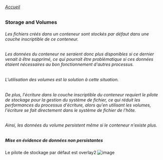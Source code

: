 ###### [Accueil](README.md)
### Storage and Volumes

###### Les fichiers créés dans un conteneur sont stockés par défaut dans une couche inscriptible de ce conteneur.
###### Les données du conteneur ne seraient donc plus disponibles si ce dernier venait à être supprimé, ce qui pourrait être problématique  si ces données étaient nécessaires au bon fonctionnement d'autres processus.
###### L'utilisation des volumes est la solution à cette situation.

###### De plus, l'écriture dans la couche inscriptible du conteneur requiert le pilote de stockage pour la gestion du système de fichier, ce qui réduit les performances du processus d'écriture, alors qu'en utilisant les volumes, l'écriture se fait directement dans le système de fichier de l'hôte.
###### Ainsi, les données du volume persistent même si le conteneur n'existe plus. 

##### Mise en évidence de données non persistantes

Le pilote de stockage par défaut est overlay2
![image](https://github.com/abiForSofteam/docker/assets/56606441/d2d4fbc3-502f-4033-a1d1-a3d887375609)

